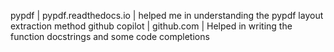pypdf | pypdf.readthedocs.io | helped me in understanding the pypdf layout extraction method
github copilot | github.com | Helped in writing the function docstrings and some code completions
